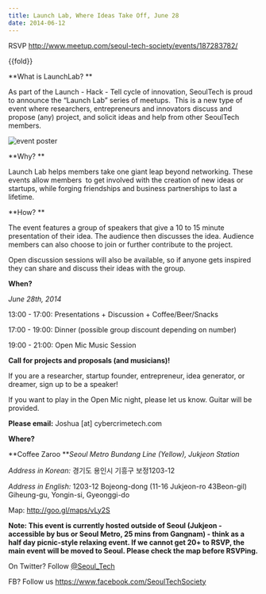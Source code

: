 ```yaml
---
title: Launch Lab, Where Ideas Take Off, June 28
date: 2014-06-12
---
```


RSVP <http://www.meetup.com/seoul-tech-society/events/187283782/>

{{fold}}

**What is LaunchLab? **

As part of the Launch - Hack - Tell cycle of innovation, SeoulTech is
proud to announce the “Launch Lab” series of meetups.  This is a new
type of event where researchers, entrepreneurs and innovators discuss
and propose (any) project, and solicit ideas and help from other
SeoulTech members.

![event poster]({{images}}/launch-lab-poster.png)

**Why? **

Launch Lab helps members take one giant leap beyond networking. These
events allow members  to get involved with the creation of new ideas or
startups, while forging friendships and business partnerships to last a
lifetime. 

**How? **

The event features a group of speakers that give a 10 to 15 minute
presentation of their idea. The audience then discusses the idea.
Audience members can also choose to join or further contribute to the
project.

Open discussion sessions will also be available, so if anyone gets
inspired they can share and discuss their ideas with the group.

**When?**

*June 28th, 2014*

13:00 - 17:00: Presentations + Discussion + Coffee/Beer/Snacks

17:00 - 19:00: Dinner (possible group discount depending on number)

19:00 - 21:00: Open Mic Music Session

**Call for projects and proposals (and musicians)!**

If you are a researcher, startup founder, entrepreneur, idea generator,
or dreamer, sign up to be a speaker!

If you want to play in the Open Mic night, please let us know. Guitar
will be provided.

**Please email:** Joshua [at] cybercrimetech.com

**Where?**

**Coffee Zaroo ***Seoul Metro Bundang Line (Yellow), Jukjeon Station*

*Address in Korean:* 경기도 용인시 기흥구 보정1203-12 

*Address in English:* 1203-12 Bojeong-dong (11-16 Jukjeon-ro 43Beon-gil)
Giheung-gu, Yongin-si, Gyeonggi-do

Map: <http://goo.gl/maps/vLy2S>

**Note: This event is currently hosted outside of Seoul (Jukjeon -
accessible by bus or Seoul Metro, 25 mins from Gangnam) - think as a
half day picnic-style relaxing event. If we cannot get 20+ to RSVP, the
main event will be moved to Seoul. Please check the map before
RSVPing.**

On Twitter? Follow [@Seoul\_Tech](https://twitter.com/FutureTenseNow)

FB? Follow us <https://www.facebook.com/SeoulTechSociety>


